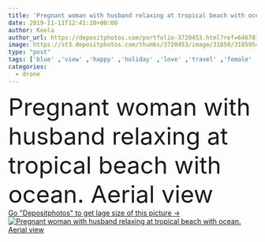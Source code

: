 ```yaml
---
title: 'Pregnant woman with husband relaxing at tropical beach with ocean. Aerial view'
date: 2019-11-11T12:41:10+00:00
author: Keola
author_url: https://depositphotos.com/portfolio-3720453.html?ref=64678756
image: https://st3.depositphotos.com/thumbs/3720453/image/31859/318595460/api_thumb_450.jpg?forcejpeg=true
type: "post"
tags: ['blue' ,'view' ,'happy' ,'holiday' ,'love' ,'travel' ,'female' ,'young' ,'summer' ,'people' ,'happiness' ,'nature' ,'water' ,'caucasian' ,'life' ,'family' ,'male' ,'man' ,'sea' ,'tropical' ,'couple' ,'two' ,'woman' ,'lifestyle' ,'together' ,'beach' ,'ocean' ,'sand' ,'vacation' ,'baby' ,'tropics' ,'exotic' ,'mother' ,'parent' ,'mom' ,'wife' ,'husband' ,'dad' ,'father' ,'relationship' ,'aerial' ,'pregnant' ,'pregnancy' ,'parenthood' ,'expecting' ,'maternity' ,'motherhood' ,'drone' ,'paradise beach' ]
categories: 
  - drone
---
```

<div aling="center">
            <font size="60"> Pregnant woman with husband relaxing at tropical beach with ocean. Aerial view</font>   
</div>
<div>
    <a href='https://st3.depositphotos.com/thumbs/3720453/image/31859/318595460/api_thumb_450.jpg?forcejpeg=true?ref=64678756' target=_blank > Go "Depositphotos" to get lage size of this picture ->
        <img href='https://st3.depositphotos.com/thumbs/3720453/image/31859/318595460/api_thumb_450.jpg?forcejpeg=true?ref=64678756' src='https://st3.depositphotos.com/3720453/31859/i/950/depositphotos_318595460-stock-photo-pregnant-woman-husband-relaxing-tropical.jpg?forcejpeg=true' alt='Pregnant woman with husband relaxing at tropical beach with ocean. Aerial view' >
    </a>
</div>
